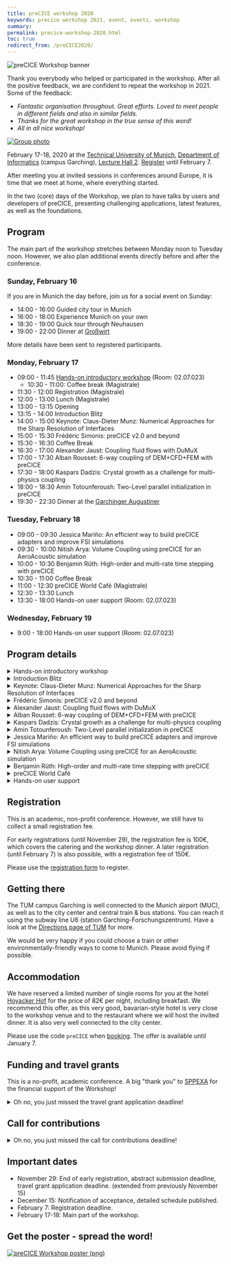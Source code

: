 ```yaml
---
title: preCICE workshop 2020
keywords: precice workshop 2021, event, events, workshop
summary:
permalink: precice-workshop-2020.html
toc: true
redirect_from: /preCICE2020/
---
```


<img class="img-responsive center-block" src="images/events/precice2020.svg" alt="preCICE Workshop banner" style="max-width: 500px; margin:auto;">

Thank you everybody who helped or participated in the workshop. After all the positive feedback, we are confident to repeat the workshop in 2021. Some of the feedback:

* _Fantastic organisation throughout. Great efforts. Loved to meet people in different fields and also in similar fields._
* _Thanks for the great workshop in the true sense of this word!_
* _All in all nice workshop!_

[![Group photo](images/events/precice2020-group-cropped.jpg)](images/events/precice2020-group.jpeg)

February 17-18, 2020 at the [Technical University of Munich](https://www.tum.de/nc/en/), [Department of Informatics](http://www.in.tum.de/en/) (campus Garching), [Lecture Hall 2](https://portal.mytum.de/campus/roomfinder/roomfinder_viewmap?mapid=142&roomid=00.04.011@5604). [Register](https://www5.in.tum.de/workshops/precice-workshop/) until February 7.

After meeting you at invited sessions in conferences around Europe,
it is time that we meet at home, where everything started.

In the two (core) days of the Workshop, we plan to have talks by users and developers
of preCICE, presenting challenging applications, latest features, as well as the foundations.

## Program

The main part of the workshop stretches between Monday noon to Tuesday noon. However, we also plan additional events directly before and after the conference.

### Sunday, February 16

If you are in Munich the day before, join us for a social event on Sunday:

* 14:00 - 16:00 Guided city tour in Munich
* 16:00 - 18:00 Experience Munich on your own
* 18:30 - 19:00 Quick tour through Neuhausen
* 19:00 - 22:00 Dinner at [Großwirt](http://www.grosswirt.de/)

More details have been sent to registered participants.

### Monday, February 17

* 09:00 - 11:45 <a href="#workshop">Hands-on introductory workshop</a> (Room: 02.07.023)
  * 10:30 - 11:00: Coffee break (Magistrale)
* 11:30 - 12:00 Registration (Magistrale)
* 12:00 - 13:00 Lunch (Magistrale)
* 13:00 - 13:15 Opening
* 13:15 - 14:00 Introduction Blitz
* 14:00 - 15:00 Keynote: Claus-Dieter Munz: Numerical Approaches for the Sharp Resolution of Interfaces
* 15:00 - 15:30 Frédéric Simonis: preCICE v2.0 and beyond
* 15:30 - 16:30 Coffee Break
* 16:30 - 17:00 Alexander Jaust: Coupling fluid flows with DuMuX
* 17:00 - 17:30 Alban Rousset: 6-way coupling of DEM+CFD+FEM with preCICE
* 17:30 - 18:00 Kaspars Dadzis: Crystal growth as a challenge for multi-physics coupling
* 18:00 - 18:30 Amin Totounferoush: Two-Level parallel initialization in preCICE
* 19:30 - 22:30 Dinner at the [Garchinger Augustiner](http://garchinger-augustiner.com/)

### Tuesday, February 18

* 09:00 - 09:30 Jessica Mariño: An efficient way to build preCICE adapters and improve FSI simulations
* 09:30 - 10:00 Nitish Arya: Volume Coupling using preCICE for an AeroAcoustic simulation
* 10:00 - 10:30 Benjamin Rüth: High-order and multi-rate time stepping with preCICE
* 10:30 - 11:00 Coffee Break
* 11:00 - 12:30 preCICE World Café (Magistrale)
* 12:30 - 13:30 Lunch
* 13:30 - 18:00 Hands-on user support (Room: 02.07.023)

### Wednesday, February 19

* 9:00 - 18:00 Hands-on user support (Room: 02.07.023)

## Program details

<details class="workshop-event" id="workshop"><summary>Hands-on introductory workshop</summary>
<p>Instructors: <a href="https://www5.in.tum.de/wiki/index.php/Gerasimos_Chourdakis,_M.Sc.">Gerasimos Chourdakis</a>, <a href="https://www5.in.tum.de/wiki/index.php/Dr._rer._nat._Benjamin_Uekermann">Benjamin Uekermann</a><br/>
Affiliation: Technical Univerisy of Munich, Eindhoven University of Technology, preCICE developers.</p>
<p>A hands-on introduction to preCICE, recommended for new users that want to learn how to couple their own codes.</p>
<p>We will couple two simple Python codes, discussing the basic methods of the preCICE API and the structure of the configuration file. We will then also look into tools useful for developing and debugging coupled simulations.</p>
<p>Please bring your own laptop, with preCICE v2, Python 3.6 or newer, and the Python bindings installed. Optionally, please also install ParaView and gnuplot, or similar software to visualize VTK point data and CSV files. A VM image for VirtualBox will also be available.</p>
</details>

<details class="workshop-event" id="intro"><summary>Introduction Blitz</summary>
<p>Introduce yourself in 1 slide and 1 minute per person.</p>
</details>

<details class="workshop-event" id="keynote"><summary>Keynote: Claus-Dieter Munz: Numerical Approaches for the Sharp Resolution of Interfaces</summary>
<p>Authors: <a href="https://www.iag.uni-stuttgart.de/institut/team/Munz-00008/">Claus-Dieter Munz</a><br/>
Affiliation: University of Stuttgart</p>
<p>The need of heterogeneous coupling often appears in the simulation of complex technical problems. One may differ the problems with regions of different physical behavior, such as e.g. fluid structure interaction, or problems with regions of different mathematical or numerical modelling. The first class of problems is mainly motivated by the physical situation. Different physical processes occur in different parts and interact. The coupling here is usually imposed by an exchange of the boundary values for the different physical models. The other class is motivated by the quest to computational efficiency and consists of problems, in which the occurrence of different sub regions is more or less artificially introduced to save computational effort. An example here is the change of the flow equations to linear wave propagation equations to calculate the noise propagation to the outer field. Problems with use of different grids to handle the complexity of the geometry are as well divided into this group. In this talk, I will show different examples with focus to the sharp interface approximation and the coupling. These include aeroacoustic problems with noise generation and propagation, the zonal approach for turbulent flow, partly based on modelling and highly resolved regions, fluid structure interaction and multiphase flow.</p>
</details>

<details class="workshop-event" id="Simonis"><summary>Frédéric Simonis: preCICE v2.0 and beyond</summary>
<p>Speaker: <a href="https://www5.in.tum.de/wiki/index.php/Fr%C3%A9d%C3%A9ric_Simonis,_M.Sc.">Frédéric Simonis</a><br/>
Affiliation: Technical University of Munich, preCICE developer</p>
<p>preCICE 2.0 brings many changes and improvements at the price of breaking backwards compatibility.
This talk presents an overview on what has changed in this major release and presents a comprehensive guide on how to painlessly upgrade adapters and configurations. Furthermore, we will have a brief overview of upcoming features.</p>
</details>

<details class="workshop-event" id="Jaust"><summary>Alexander Jaust: Coupling fluid flows with DuMuX</summary>
<p>Authors: <a href="https://www.ipvs.uni-stuttgart.de/institute/team/Jaust-00001/">Alexander Jaust</a>, Kilian Weishaupt, Miriam Mehl, Bernd Flemisch<br/>
Affiliation: University of Stuttgart</p>
<p>Many porous media applications involve multiphysics systems that can be separated by a sharp interface, for example coupling porous-media flow and free flow. The solver DuMuX (DUNE for Multi-{Phase, Component, Scale, Physics, ...} [1]) is a C++-based open-source software that is used extensively for solving flow and transport processes in porous media.</p>
<p>This talk will focus on a new preCICE adapter that allows to couple DuMuX with DuMuX or other solvers aiming to be applicable to a wide variety of porous media applications. In the talk we discuss the development, the adapter's current capabilities, and we give a short overview on how to use the adapter, especially in the context of coupling porous-media flow and free flow. We will conclude with the discussion of future plans and possible extensions of the adapter.</p>
<p>[1] https://dumux.org/</p>
</details>

<details class="workshop-event" id="Rousset"><summary>Alban Rousset: 6-way coupling of DEM+CFD+FEM with preCICE</summary>
<p>Authors: Xavier Besseron, <a href="https://wwwen.uni.lu/research/fstc/research_unit_in_engineering_sciences_rues/members/alban_rousset">Alban Rousset</a>, Alice Peyraut, Bernhard Peters<br/>
Affiliation: University of Luxembourg</p>
<p>In this work, we present our preliminary results on the 6-way coupling of 3 numerical solvers: XDEM for the Discrete Element Method (DEM), OpenFOAM for Computation Fluid Dynamics (CFD), and deal.II for Finite Element Method (FEM). We relied on the existing preCICE adapters for OpenFOAM and deal.II and we have implemented a new preCICE adapter for the eXtended Discrete Element Method (XDEM), an innovative DEM software developed at the University of Luxembourg. The XDEM adapter permits coupling of the particulate phase of DEM with CFD and FEM:
- DEM+FEM is a surface coupling that performs the exchange of surface forces and displacement between the particles and a deformable solid;
- DEM+CFD is a volume coupling that performs the exchange of porosity, momentum, drag force and buoyancy between the particles and the fluid.
Put together with the pre-existing CFD+FEM coupling, we obtain a 6-way coupled multi-physics solver for particles, fluid and deformable solids. We have tested and evaluated our multi-physics solver on the tutorial case “Cylinder with a flap” derived from the benchmarking case of Turek and Hron, that we extended to include a particulate phase solved by XDEM.
</p></details>

<details class="workshop-event" id="Dadzis"><summary>Kaspars Dadzis: Crystal growth as a challenge for multi-physics coupling</summary>
<p>Authors: Kaspars Dadzis<br/>
Affiliation: <a href="https://www.ikz-berlin.de/en/">Leibniz Institute for Crystal Growth</a>, Berlin</p>
<p>Many technologically relevant crystalline materials are produced in complex high-temperature processes involving a large variety of physical phenomena such as heat transfer including radiation and phase change, electromagnetism, melt and gas flows, thermal stresses. Numerous specialized or general-purpose simulation tools (e.g., Comsol, OpenFOAM) have been applied to these processes, however, two key issues are still not solved. First, insufficient data for model validation due to limited possibilities of in-situ measurements. Second, incomplete knowledge about coupling effects between various physical phenomena and lack of appropriate models. We are addressing these issues within the framework of a Starting Grant from the European Research Council (ERC). An experimental platform will be developed for in-situ analysis of crystal growth processes of model materials with modern measurement techniques. The obtained data will be used to establish a new level of physical understanding and a new generation of multiphysical models for crystal growth. The present contribution discusses the practical challenges in this project with a focus on multi-physics coupling.</p>
</details>

<details class="workshop-event" id="Totounferoush"><summary>Amin Totounferoush: Two-Level parallel initialization in preCICE</summary>
<p>Authors: <a href="https://www.ipvs.uni-stuttgart.de/institute/team/Totounferoush/">Amin Totounferoush</a><br/>
Affiliation: University of Stuttgart, preCICE developer</p>
<p>We introduce a new parallel scheme for communication initialization in partitioned multi-physics simulations. The old solution to establish connections in preCICE is based on transferring the whole interface mesh from one solver to the other one. In this approach, the mesh partitions are gathered in a master rank of one solver and communicated to the master rank of the other solver. The receiving master rank broadcasts the whole mesh to the rest of the interface ranks. Each rank then compares its local mesh partition with the received mesh to find the connections and the list of the data that needs to be exchanged during run time. This approach introduces a communication bottleneck and, therefore, does not scale to higher numbers of cores. Furthermore, the storage of the complete mesh at the master ranks is very memory consuming.</p>
<p>To address these issues, we propose a two-level parallel approach. In the first level, instead of communicating the whole mesh via master ranks, we only communicate a bounding box for each interface mesh partition via the master-master communication channel. This information is enough to find the possible connections between ranks of the participants. In the second level, each rank communicates its mesh partition to the connected ranks for final filtering and finding the actual list of data that must be communicated during the simulation. Various test cases are studied and analyzed. The initial measurements show that the new initialization method outperforms the old one in terms of run time, scalability and memory consumption.</p>
</details>

<details class="workshop-event" id="Marino"><summary>Jessica Mariño: An efficient way to build preCICE adapters and improve FSI simulations</summary>
<p>Authors: <a href="https://www.fnb.tu-darmstadt.de/fachgebiet_fnb/fnb_mitarbeiter/fnb_mitarbeiter_details_130560.en.jsp">Jessica Mariño</a>, Elena Kolb, Michael Schäfer<br/>
Affiliation: Technical University of Darmstadt</p>
<p>Research at FNB focuses on the modeling and simulation of multiphysics phenomena, such as the interaction of multiphase flows with flexible structures and aeroacoustic effects induced by fluid-structure interaction (FSI). For some years, our research in the field of FSI was performed using an implicit partitioned method based on the in-house flow solver FASTEST, the structural solver FEAP, and the quasi-standard coupling interface MpCCI version 3.1.1. The method was intensively tested and optimized. However, the system memory issues with MpCCI 3.1.1 and the lack of information about the coupling process in the black-box MpCCI, motivated the change of the coupling software to preCICE. A first version of the FASTEST adapter, which was based on the old MpCCI implementation, led to limited functionality of preCICE. Our recent efforts, which included rebuilding the preCICE adapter almost from scratch and the change to the CalculiX structural solver, significantly improved the efficiency and accuracy of the coupling framework. The present work intends to share our experience on reusing/rebuilding existing coupling approaches, the accompanying validation processes and adapter maintenance.</p>
</details>

<details class="workshop-event" id="Arya"><summary>Nitish Arya: Volume Coupling using preCICE for an AeroAcoustic simulation</summary>
<p>Authors: <a href="http://home.iitk.ac.in/~ashoke/people.php">Nitish Arya</a><br/>
Affiliation: Indian Institute of Technology</p>
<p>The present study uses preCICE to couple OpenFOAM and nektar++ for an aeroacoustic application. Initially, the mean velocity, density and pressure from a compressible solver in OpenFOAM are transferred to nektar++. These fields are then used as basefields over which the acoustic perturbations are calculated using APESolver in the nektar++ framework. The source terms from OpenFOAM are transferred at each time step. The computational domain in nektar++ is divided into two parts- the first part is the region where the acoustic equations are solved using the source terms from the flow solver and the second part corresponds to the free propagation region without any source terms. The source terms are exchanged within a volume where dominant acoustic sources are present. Large Eddy Simulation (LES) is employed for the flow solver while the acoustic solver uses Acoustic Perturbation Equations employing a Discontinuous Galerkin Method. The simulation is validated against the experimental results for flow over a cubic obstacle kept over a flat plate.</p>
</details>

<details class="workshop-event" id="Rueth"><summary>Benjamin Rüth: High-order and multi-rate time stepping with preCICE</summary>
<p>Authors: <a href="https://www5.in.tum.de/wiki/index.php/Benjamin_R%C3%BCth,_M.Sc._(hons)">Benjamin Rüth</a><br/>
Affiliation: Technical University of Munich, preCICE developer</p>
<p>Many multi-physics applications have solver components that come with their respective scale in time and space. The spatial mapping of preCICE already allows to consequently connect different scales in space, i.e. different mesh resolutions. However, for the time dimension, only a very limited subcycling scheme is implemented to support different scales in time and timestep sizes.</p>
<p>In this talk, we present a coupling scheme that utilizes waveform iteration and interpolates between time steps of each component to reach high order in time. We present a draft for the future implementation in preCICE and give usage examples. Finally, we want to discuss possible effects on the preCICE API and configuration.</p>
</details>

<details class="workshop-event" id="worldcafe"><summary>preCICE World Café</summary>
<p>Speak up! Join our <a href="https://en.wikipedia.org/wiki/World_caf%C3%A9">World Café</a> to discover and give us feedback on various aspects of preCICE.</p>
<p>The concept will be described in the beginning of the session.</p>
</details>

<details class="workshop-event" id="support"><summary>Hands-on user support</summary>
<p>Discourse and Gitter help us a lot everyday, but there is nothing like sitting together and discussing a problem. Join us on Tuesday evening and Wednesday in the room 02.07.023 and show us your own projects and open issues with preCICE.</p>
<p>There will be a list where you can add your name and topic during the workshop. However, it would help us if you sent us a description beforehand.</p>
</details>

## Registration

This is an academic, non-profit conference. However, we still have to collect a small registration fee.

For early registrations (until November 29), the registration fee is 100€, which covers the catering and the workshop dinner. A later registration (until February 7) is also possible, with a registration fee of 150€.

Please use the [registration form](https://www5.in.tum.de/workshops/precice-workshop/) to register.

## Getting there

The TUM campus Garching is well connected to the Munich airport (MUC), as well as to the city center and central train & bus stations. You can reach it using the subway line U6 (station Garching-Forschungszentrum). Have a look at the [Directions page of TUM](https://www.tum.de/en/about-tum/contact-directions/) for more.

We would be very happy if you could choose a train or other environmentally-friendly ways to come to Munich. Please avoid flying if possible.

## Accommodation

We have reserved a limited number of single rooms for you at the hotel [Hoyacker Hof](https://www.hoyackerhof.de/) for the price of 82€ per night, including breakfast. We recommend this offer, as this very good, bavarian-style hotel is very close to the workshop venue and to the restaurant where we will host the invited dinner. It is also very well connected to the city center.

Please use the code `preCICE` when [booking](https://www.hoyackerhof.de/en/booking/). The offer is available until January 7.

## Funding and travel grants

This is a no-profit, academic conference. A big "thank you" to <a href="http://www.sppexa.de/">SPPEXA</a> for the financial support of the Workshop!

<details><summary>Oh no, you just missed the travel grant application deadline!</summary>
<p>With this support, we are able to provide a small number of travel grants to (PhD) students who would not be able to join otherwise. If this applies to you, please explain your situation in the registration form.</p>
</details>

## Call for contributions

<details><summary>Oh no, you just missed the call for contributions deadline!</summary>
<p>We are aiming for 8-12 contributed talks of 15-25min each, focused more on coupling / preCICE-specific aspects and less on the scientific background of applications. We will notify you about acceptance until December 15.</p>

<p>Please note that this is not a classical scientific conference, but a user and developer meeting. Contributions are very welcome, if they fit the purpose, but not mandatory.</p>

<p>Possible contributions include (non-exclusively):
<ul>
<li>New adapters for community codes</li>
<li>Coupling numerics</li>
<li>Comparison of different mapping, coupling, and communication methods</li>
<li>Coupling boundary conditions</li>
<li>Multi-scale coupling</li>
<li>Building, packaging, testing, documentation and other Research Software Engineering topics</li>
</ul>
</p>

<p>Please use the <a href="https://www5.in.tum.de/workshops/precice-workshop/">registration form</a> if you would like to submit a talk.</p>
</details>

## Important dates

* November 29: End of early registration, abstract submission deadline, travel grant application deadline. (extended from previously November 15)
* December 15: Notification of acceptance, detailed schedule published.
* February 7: Registration deadline.
* February 17-18: Main part of the workshop.

<!-- markdownlint-disable-file MD026 -->
## Get the poster - spread the word!

<a href="material/flyers/preCICE2020-poster.pdf" title="preCICE Workshop 2020 poster on GitHub"><img src="material/flyers/preCICE2020-poster.png" alt="preCICE Workshop poster (png)"></a>
